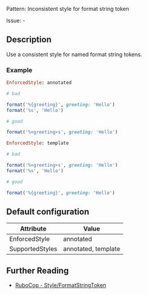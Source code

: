 Pattern: Inconsistent style for format string token

Issue: -

## Description

Use a consistent style for named format string tokens.

### Example

```ruby
EnforcedStyle: annotated

# bad

format('%{greeting}', greeting: 'Hello')
format('%s', 'Hello')

# good

format('%<greeting>s', greeting: 'Hello')
```
```ruby
EnforcedStyle: template

# bad

format('%<greeting>s', greeting: 'Hello')
format('%s', 'Hello')

# good

format('%{greeting}', greeting: 'Hello')
```

## Default configuration

Attribute | Value
--- | ---
EnforcedStyle | annotated
SupportedStyles | annotated, template

## Further Reading

* [RuboCop - Style/FormatStringToken](https://rubocop.readthedocs.io/en/latest/cops_style/#styleformatstringtoken)
